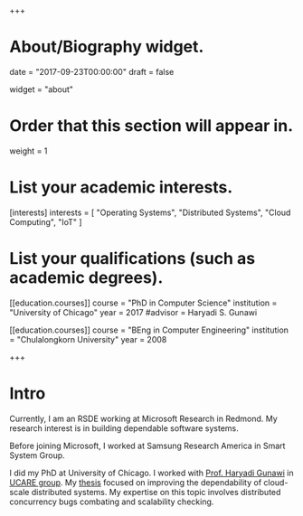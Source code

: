 +++
# About/Biography widget.

date = "2017-09-23T00:00:00"
draft = false

widget = "about"

# Order that this section will appear in.
weight = 1

# List your academic interests.
[interests]
  interests = [
    "Operating Systems",
    "Distributed Systems",
    "Cloud Computing",
    "IoT"
  ]

# List your qualifications (such as academic degrees).
[[education.courses]]
  course = "PhD in Computer Science"
  institution = "University of Chicago"
  year = 2017
  #advisor = Haryadi S. Gunawi

[[education.courses]]
  course = "BEng in Computer Engineering"
  institution = "Chulalongkorn University"
  year = 2008
 
+++

# Intro

Currently, I am an RSDE working at Microsoft Research in Redmond. My research
interest is in building dependable software systems.

Before joining Microsoft, I worked at Samsung Research America in Smart System
Group.

I did my PhD at University of Chicago. I worked with [Prof. Haryadi
Gunawi](http://people.cs.uchicago.edu/~haryadi/) in [UCARE
group](http://ucare.cs.uchicago.edu/). My
[thesis](https://newtraell.cs.uchicago.edu/files/phd_paper/tanakorn.pdf)
focused on improving the dependability of cloud-scale distributed systems. My
expertise on this topic involves distributed concurrency bugs combating and
scalability checking.


